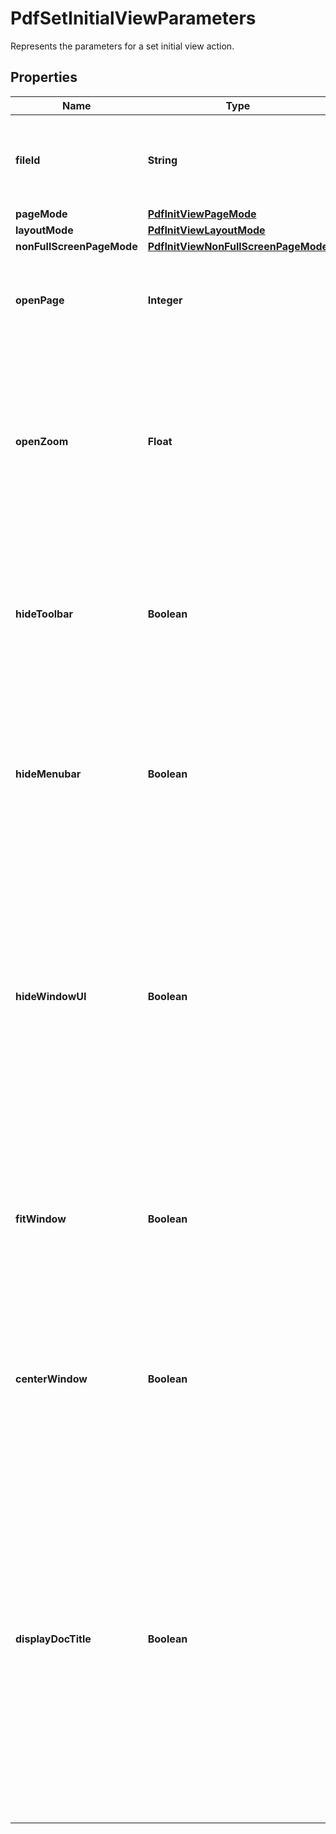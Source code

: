 

# PdfSetInitialViewParameters

Represents the parameters for a set initial view action.
## Properties

Name | Type | Description | Notes
------------ | ------------- | ------------- | -------------
**fileId** | **String** | The identifier of the previously uploaded file to be processed. | 
**pageMode** | [**PdfInitViewPageMode**](PdfInitViewPageMode.md) |  |  [optional]
**layoutMode** | [**PdfInitViewLayoutMode**](PdfInitViewLayoutMode.md) |  |  [optional]
**nonFullScreenPageMode** | [**PdfInitViewNonFullScreenPageMode**](PdfInitViewNonFullScreenPageMode.md) |  |  [optional]
**openPage** | **Integer** | Specifies which page should be displayed when the document is opened. |  [optional]
**openZoom** | **Float** | Specifies the default zoom factor to be used when the document is opened. Value of 1 to represent the 100% zoom, 2 means 200%, 0,5 means 50%, etc. |  [optional]
**hideToolbar** | **Boolean** | A flag specifying whether to hide the viewer application’s tool bars when the document is active. Default value: false. |  [optional]
**hideMenubar** | **Boolean** | (Optional) A flag specifying whether to hide the viewer application’s menu bar when the document is active. Default value: false. |  [optional]
**hideWindowUI** | **Boolean** | (Optional) A flag specifying whether to hide user interface elements in the document’s window (such as scroll bars and navigation controls),  leaving only the document’s contents displayed. Default value: false. |  [optional]
**fitWindow** | **Boolean** | (Optional) A flag specifying whether to resize the document’s window to fit the size of the first displayed page. Default value: false. |  [optional]
**centerWindow** | **Boolean** | (Optional) A flag specifying whether to position the document’s window in the center of the screen. Default value: false. |  [optional]
**displayDocTitle** | **Boolean** | (Optional; PDF 1.4) A flag specifying whether the window’s title bar should display the document title taken from the Title entry of the document information dictionary.  If false, the title bar should instead display the name of the PDF file containing the document. Default value: false. |  [optional]



